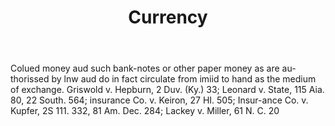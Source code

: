 ---
title: Currency
letter: C
permalink: "/definitions/bld-currency.html"
body: Colued money aud such bank-notes or other paper money as are au-thorissed by
  lnw aud do in fact circulate from imiid to hand as the medium of exchange. Griswold
  v. Hepburn, 2 Duv. (Ky.) 33; Leonard v. State, 115 Aia. 80, 22 South. 564; insurance
  Co. v. Keiron, 27 HI. 505; Insur-ance Co. v. Kupfer, 2S 111. 332, 81 Am. Dec. 284;
  Lackey v. Miller, 61 N. C. 20
published_at: '2018-07-07'
source: Black's Law Dictionary 2nd Ed (1910)
layout: post
---